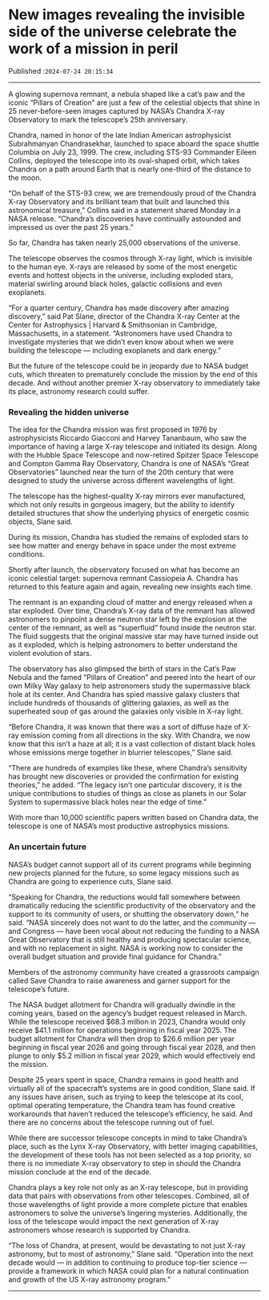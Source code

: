 # New images revealing the invisible side of the universe celebrate the work of a mission in peril

Published :`2024-07-24 20:15:34`

---

A glowing supernova remnant, a nebula shaped like a cat’s paw and the iconic “Pillars of Creation” are just a few of the celestial objects that shine in 25 never-before-seen images captured by NASA’s Chandra X-ray Observatory to mark the telescope’s 25th anniversary.

Chandra, named in honor of the late Indian American astrophysicist Subrahmanyan Chandrasekhar, launched to space aboard the space shuttle Columbia on July 23, 1999. The crew, including STS-93 Commander Eileen Collins, deployed the telescope into its oval-shaped orbit, which takes Chandra on a path around Earth that is nearly one-third of the distance to the moon.

“On behalf of the STS-93 crew, we are tremendously proud of the Chandra X-ray Observatory and its brilliant team that built and launched this astronomical treasure,” Collins said in a statement shared Monday in a NASA release. “Chandra’s discoveries have continually astounded and impressed us over the past 25 years.”

So far, Chandra has taken nearly 25,000 observations of the universe.

The telescope observes the cosmos through X-ray light, which is invisible to the human eye. X-rays are released by some of the most energetic events and hottest objects in the universe, including exploded stars, material swirling around black holes, galactic collisions and even exoplanets.

“For a quarter century, Chandra has made discovery after amazing discovery,” said Pat Slane, director of the Chandra X-ray Center at the Center for Astrophysics | Harvard & Smithsonian in Cambridge, Massachusetts, in a statement. “Astronomers have used Chandra to investigate mysteries that we didn’t even know about when we were building the telescope — including exoplanets and dark energy.”

But the future of the telescope could be in jeopardy due to NASA budget cuts, which threaten to prematurely conclude the mission by the end of this decade. And without another premier X-ray observatory to immediately take its place, astronomy research could suffer.

### Revealing the hidden universe

The idea for the Chandra mission was first proposed in 1976 by astrophysicists Riccardo Giacconi and Harvey Tananbaum, who saw the importance of having a large X-ray telescope and initiated its design. Along with the Hubble Space Telescope and now-retired Spitzer Space Telescope and Compton Gamma Ray Observatory, Chandra is one of NASA’s “Great Observatories” launched near the turn of the 20th century that were designed to study the universe across different wavelengths of light.

The telescope has the highest-quality X-ray mirrors ever manufactured, which not only results in gorgeous imagery, but the ability to identify detailed structures that show the underlying physics of energetic cosmic objects, Slane said.

During its mission, Chandra has studied the remains of exploded stars to see how matter and energy behave in space under the most extreme conditions.

Shortly after launch, the observatory focused on what has become an iconic celestial target: supernova remnant Cassiopeia A. Chandra has returned to this feature again and again, revealing new insights each time.

The remnant is an expanding cloud of matter and energy released when a star exploded. Over time, Chandra’s X-ray data of the remnant has allowed astronomers to pinpoint a dense neutron star left by the explosion at the center of the remnant, as well as “superfluid” found inside the neutron star. The fluid suggests that the original massive star may have turned inside out as it exploded, which is helping astronomers to better understand the violent evolution of stars.

The observatory has also glimpsed the birth of stars in the Cat’s Paw Nebula and the famed “Pillars of Creation” and peered into the heart of our own Milky Way galaxy to help astronomers study the supermassive black hole at its center. And Chandra has spied massive galaxy clusters that include hundreds of thousands of glittering galaxies, as well as the superheated soup of gas around the galaxies only visible in X-ray light.

“Before Chandra, it was known that there was a sort of diffuse haze of X-ray emission coming from all directions in the sky. With Chandra, we now know that this isn’t a haze at all; it is a vast collection of distant black holes whose emissions merge together in blurrier telescopes,” Slane said.

“There are hundreds of examples like these, where Chandra’s sensitivity has brought new discoveries or provided the confirmation for existing theories,” he added. “The legacy isn’t one particular discovery, it is the unique contributions to studies of things as close as planets in our Solar System to supermassive black holes near the edge of time.”

With more than 10,000 scientific papers written based on Chandra data, the telescope is one of NASA’s most productive astrophysics missions.

### An uncertain future

NASA’s budget cannot support all of its current programs while beginning new projects planned for the future, so some legacy missions such as Chandra are going to experience cuts, Slane said.

“Speaking for Chandra, the reductions would fall somewhere between dramatically reducing the scientific productivity of the observatory and the support to its community of users, or shutting the observatory down,” he said. “NASA sincerely does not want to do the latter, and the community — and Congress — have been vocal about not reducing the funding to a NASA Great Observatory that is still healthy and producing spectacular science, and with no replacement in sight. NASA is working now to consider the overall budget situation and provide final guidance for Chandra.”

Members of the astronomy community have created a grassroots campaign called Save Chandra to raise awareness and garner support for the telescope’s future.

The NASA budget allotment for Chandra will gradually dwindle in the coming years, based on the agency’s budget request released in March. While the telescope received $68.3 million in 2023, Chandra would only receive $41.1 million for operations beginning in fiscal year 2025. The budget allotment for Chandra will then drop to $26.6 million per year beginning in fiscal year 2026 and going through fiscal year 2028, and then plunge to only $5.2 million in fiscal year 2029, which would effectively end the mission.

Despite 25 years spent in space, Chandra remains in good health and virtually all of the spacecraft’s systems are in good condition, Slane said. If any issues have arisen, such as trying to keep the telescope at its cool, optimal operating temperature, the Chandra team has found creative workarounds that haven’t reduced the telescope’s efficiency, he said. And there are no concerns about the telescope running out of fuel.

While there are successor telescope concepts in mind to take Chandra’s place, such as the Lynx X-ray Observatory, with better imaging capabilities, the development of these tools has not been selected as a top priority, so there is no immediate X-ray observatory to step in should the Chandra mission conclude at the end of the decade.

Chandra plays a key role not only as an X-ray telescope, but in providing data that pairs with observations from other telescopes. Combined, all of those wavelengths of light provide a more complete picture that enables astronomers to solve the universe’s lingering mysteries. Additionally, the loss of the telescope would impact the next generation of X-ray astronomers whose research is supported by Chandra.

“The loss of Chandra, at present, would be devastating to not just X-ray astronomy, but to most of astronomy,” Slane said. “Operation into the next decade would — in addition to continuing to produce top-tier science — provide a framework in which NASA could plan for a natural continuation and growth of the US X-ray astronomy program.”

---

